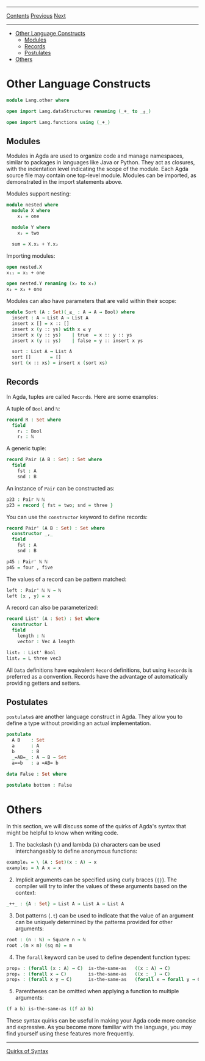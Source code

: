 ****
[Contents](contents.html)
[Previous](Lang.functions.html)
[Next](Lang.syntaxQuirks.html)

<!-- START doctoc generated TOC please keep comment here to allow auto update -->
<!-- DON'T EDIT THIS SECTION, INSTEAD RE-RUN doctoc TO UPDATE -->
****

- [Other Language Constructs](#other-language-constructs)
  - [Modules](#modules)
  - [Records](#records)
  - [Postulates](#postulates)
- [Others](#others)

<!-- END doctoc generated TOC please keep comment here to allow auto update -->


# Other Language Constructs

```agda
module Lang.other where

open import Lang.dataStructures renaming (_+_ to _⨦_)

open import Lang.functions using (_+_)
```

## Modules

Modules in Agda are used to organize code and manage namespaces, similar to packages in languages like Java or Python. They act as closures, with the indentation level indicating the scope of the module. Each Agda source file may contain one top-level module. Modules can be imported, as demonstrated in the import statements above.

Modules support nesting:

```agda
module nested where
  module X where
    x₁ = one

  module Y where
    x₂ = two

  sum = X.x₁ + Y.x₂
```

Importing modules:

```agda
open nested.X
x₁₁ = x₁ + one

open nested.Y renaming (x₂ to x₃)
x₂ = x₃ + one
```

Modules can also have parameters that are valid within their scope:

```agda
module Sort (A : Set)(_≤_ : A → A → Bool) where
  insert : A → List A → List A
  insert x [] = x :: []
  insert x (y :: ys) with x ≤ y
  insert x (y :: ys)    | true  = x :: y :: ys
  insert x (y :: ys)    | false = y :: insert x ys

  sort : List A → List A
  sort []       = []
  sort (x :: xs) = insert x (sort xs)
```

## Records

In Agda, tuples are called `Record`s. Here are some examples:

A tuple of `Bool` and `ℕ`:

```agda
record R : Set where
  field
    r₁ : Bool
    r₂ : ℕ
```

A generic tuple:

```agda
record Pair (A B : Set) : Set where
  field
    fst : A
    snd : B
```

An instance of `Pair` can be constructed as:

```agda
p23 : Pair ℕ ℕ
p23 = record { fst = two; snd = three }
```

You can use the `constructor` keyword to define records:

```agda
record Pair' (A B : Set) : Set where
  constructor _,_
  field
    fst : A
    snd : B

p45 : Pair' ℕ ℕ
p45 = four , five
```

The values of a record can be pattern matched:

```agda
left : Pair' ℕ ℕ → ℕ
left (x , y) = x
```

A record can also be parameterized:

```agda
record List' (A : Set) : Set where
  constructor L
  field
    length : ℕ
    vector : Vec A length

list₂ : List' Bool
list₂ = L three vec3
```

All `Data` definitions have equivalent `Record` definitions, but using `Record`s is preferred as a convention. Records have the advantage of automatically providing getters and setters.

## Postulates

`postulate`s are another language construct in Agda. They allow you to define a type without providing an actual implementation.

```agda
postulate
  A B    : Set
  a      : A
  b      : B
  _=AB=_ : A → B → Set
  a==b   : a =AB= b
```

```agda
data False : Set where

postulate bottom : False
```

# Others

In this section, we will discuss some of the quirks of Agda's syntax that might be helpful to know when writing code.

1. The backslash (`\`) and lambda (`λ`) characters can be used interchangeably to define anonymous functions:

```agda
example₁ = \ (A : Set)(x : A) → x
example₂ = λ A x → x
```

2. Implicit arguments can be specified using curly braces (`{}`). The compiler will try to infer the values of these arguments based on the context:

```agda
_++_ : {A : Set} → List A → List A → List A
```

3. Dot patterns (`.t`) can be used to indicate that the value of an argument can be uniquely determined by the patterns provided for other arguments:

```agda
root : (n : ℕ) → Square n → ℕ
root .(m × m) (sq m) = m
```

4. The `forall` keyword can be used to define dependent function types:

```agda
prop₃ : (forall (x : A) → C)  is-the-same-as   ((x : A) → C)
prop₄ : (forall x → C)        is-the-same-as   ((x : _) → C)
prop₅ : (forall x y → C)      is-the-same-as   (forall x → forall y → C)
```

5. Parentheses can be omitted when applying a function to multiple arguments:

```agda
(f a b) is-the-same-as ((f a) b)
```

These syntax quirks can be useful in making your Agda code more concise and expressive. As you become more familiar with the language, you may find yourself using these features more frequently.

****
[Quirks of Syntax](./Lang.syntaxQuirks.html)

